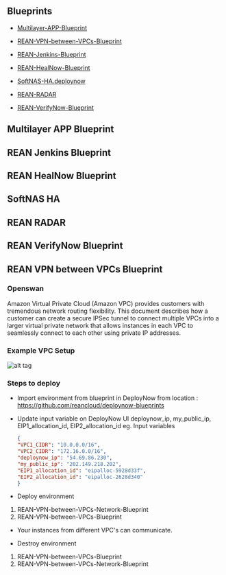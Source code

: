 ## Blueprints
* [Multilayer-APP-Blueprint](#multilayer-app-blueprint)
* [REAN-VPN-between-VPCs-Blueprint](#rean-vpn-between-vpcs-blueprint)
* [REAN-Jenkins-Blueprint](#rean-jenkins-blueprint)
* [REAN-HealNow-Blueprint](#rean-healnow-blueprint)

* [SoftNAS-HA.deploynow](#softnas-ha)
* [REAN-RADAR](#rean-radar)

* [REAN-VerifyNow-Blueprint](#rean-verifynow-blueprint)


## Multilayer APP Blueprint
<TBC>

## REAN Jenkins Blueprint
<TBC>

## REAN HealNow Blueprint
<TBC>

## SoftNAS HA
<TBC>

## REAN RADAR
<TBC>

## REAN VerifyNow Blueprint
<TBC>

## REAN VPN between VPCs Blueprint

### Openswan
  Amazon Virtual Private Cloud (Amazon VPC) provides customers with tremendous network routing flexibility. This document describes how a customer can create a secure IPSec tunnel to connect multiple VPCs into a larger virtual private network that allows instances in each VPC to seamlessly connect to each other using private IP addresses.

### Example VPC Setup

![alt tag](http://awsmedia.s3.amazonaws.com/articles/connecting-multiple-vpcs-with-ec2-instances/example_vpc_setup.jpg)

### Steps to deploy

- Import environment from blueprint in DeployNow from location : https://github.com/reancloud/deploynow-blueprints
- Update input variable on DeployNow UI deploynow_ip, my_public_ip, EIP1_allocation_id, EIP2_allocation_id
   eg. Input variables
   ```json
  {
  "VPC1_CIDR": "10.0.0.0/16",
  "VPC2_CIDR": "172.16.0.0/16",
  "deploynow_ip": "54.69.86.230",
  "my_public_ip": "202.149.218.202",
  "EIP1_allocation_id": "eipalloc-5928d33f",
  "EIP2_allocation_id": "eipalloc-2628d340"
  }
  ```

- Deploy environment
1. REAN-VPN-between-VPCs-Network-Blueprint
2. REAN-VPN-between-VPCs-Blueprint
- Your instances from different VPC's can communicate.

- Destroy environment
1. REAN-VPN-between-VPCs-Blueprint
2. REAN-VPN-between-VPCs-Network-Blueprint

